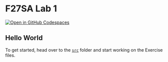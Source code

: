 # F27SA Lab 1

[![Open in GitHub Codespaces](https://github.com/codespaces/badge.svg)](https://codespaces.new/HWU-F27SA-Java/Lab01_exercises/)

## Hello World

To get started, head over to the [`src`](src/) folder and start working on the Exercise files.